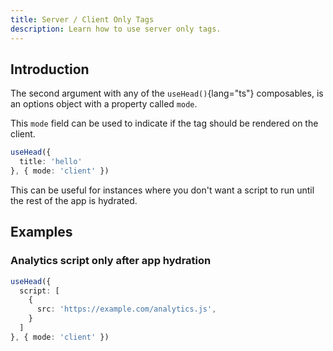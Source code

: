```yaml
---
title: Server / Client Only Tags
description: Learn how to use server only tags.
---
```


## Introduction

The second argument with any of the `useHead()`{lang="ts"} composables, is an options object with a property called `mode`.

This `mode` field can be used to indicate if the tag should be rendered on the client.

```ts
useHead({
  title: 'hello'
}, { mode: 'client' })
```

This can be useful for instances where you don't want a script to run until the rest of the app is hydrated.

## Examples

### Analytics script only after app hydration

```ts
useHead({
  script: [
    {
      src: 'https://example.com/analytics.js',
    }
  ]
}, { mode: 'client' })
```
